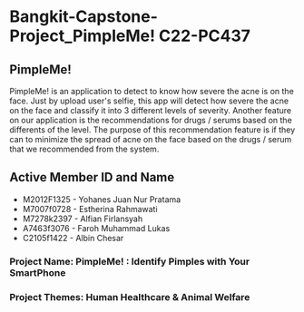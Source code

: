 # Bangkit-Capstone-Project_PimpleMe! C22-PC437

## PimpleMe!
PimpleMe! is an application to detect to know how severe the acne is on the face. Just by upload user's selfie, this app will detect how severe the acne on the face and classify it into 3 different levels of severity. Another feature on our application is the recommendations for drugs / serums based on the differents of the level. The purpose of this recommendation feature is if they can to minimize the spread of acne on the face based on the drugs / serum that we recommended from the system.

## Active Member ID and Name
* M2012F1325 - Yohanes Juan Nur Pratama
* M7007f0728 - Estherina Rahmawati 
* M7278k2397 - Alfian Firlansyah
* A7463f3076 - Faroh Muhammad Lukas
* C2105f1422 - Albin Chesar

### Project Name: PimpleMe! : Identify Pimples with Your SmartPhone
### Project Themes: Human Healthcare & Animal Welfare

